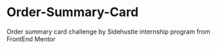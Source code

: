 # Order-Summary-Card
Order summary card challenge by Sidehustle internship program from FrontEnd Mentor 
